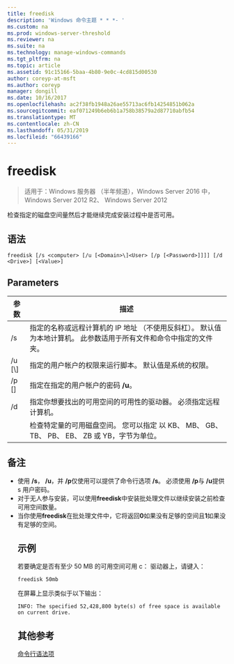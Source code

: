 ```yaml
---
title: freedisk
description: 'Windows 命令主题 * * *- '
ms.custom: na
ms.prod: windows-server-threshold
ms.reviewer: na
ms.suite: na
ms.technology: manage-windows-commands
ms.tgt_pltfrm: na
ms.topic: article
ms.assetid: 91c15166-5baa-4b80-9e0c-4cd815d00530
author: coreyp-at-msft
ms.author: coreyp
manager: dongill
ms.date: 10/16/2017
ms.openlocfilehash: ac2f38fb1948a26ae55713ac6fb14254851b062a
ms.sourcegitcommit: eaf071249b6eb6b1a758b38579a2d87710abfb54
ms.translationtype: MT
ms.contentlocale: zh-CN
ms.lasthandoff: 05/31/2019
ms.locfileid: "66439166"
---
```

# <a name="freedisk"></a>freedisk

>适用于：Windows 服务器 （半年频道），Windows Server 2016 中，Windows Server 2012 R2、 Windows Server 2012

检查指定的磁盘空间量然后才能继续完成安装过程中是否可用。

## <a name="syntax"></a>语法
```
freedisk [/s <computer> [/u [<Domain>\]<User> [/p [<Password>]]]] [/d <Drive>] [<Value>]
```
## <a name="parameters"></a>Parameters

|       参数       |                                                                                         描述                                                                                          |
|-----------------------|----------------------------------------------------------------------------------------------------------------------------------------------------------------------------------------------|
|     /s <computer>     | 指定的名称或远程计算机的 IP 地址 （不使用反斜杠）。 默认值为本地计算机。 此参数适用于所有文件和命令中指定的文件夹。 |
| /u [<Domain>\\]<User> |                                            指定的用户帐户的权限来运行脚本。 默认值是系统的权限。                                            |
|    /p [<Password>]    |                                                           指定在指定的用户帐户的密码 **/u**。                                                            |
|      /d <Drive>       |                              指定你想要找出的可用空间的可用性的驱动器。 必须指定<Drive>远程计算机。                               |
|        <Value>        |                                     检查特定量的可用磁盘空间。 您可以指定 <Value>以 KB、 MB、 GB、 TB、 PB、 EB、 ZB 或 YB，字节为单位。                                      |

## <a name="remarks"></a>备注
- 使用 **/s**， **/u**，并 **/p**仅使用可以提供了命令行选项 **/s**。 必须使用 **/p**与 **/u**提供 s 用户密码。
- 对于无人参与安装，可以使用**freedisk**中安装批处理文件以继续安装之前检查可用空间数量。
- 当你使用**freedisk**在批处理文件中，它将返回**0**如果没有足够的空间且**1**如果没有足够的空间。
  ## <a name="BKMK_examples"></a>示例
  若要确定是否有至少 50 MB 的可用空间可用 c： 驱动器上，请键入：
  ```
  freedisk 50mb 
  ```
  在屏幕上显示类似于以下输出：
  ```
  INFO: The specified 52,428,800 byte(s) of free space is available on current drive.
  ```
  ## <a name="additional-references"></a>其他参考
  [命令行语法项](command-line-syntax-key.md)

